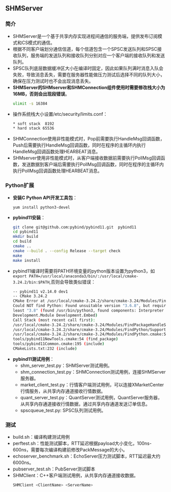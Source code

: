 ## SHMServer
### 简介
- SHMServer是一个基于共享内存实现进程间通信的服务端，提供发布订阅模式和CS模式的通信。
- 根据不同客户端划分通信信道，每个信道包含一个SPSC发送队列和SPSC接收队列，服务端的发送队列和接收队列分别对应一个客户端的接收队列和发送队列。
- SPSC队列底层数据缓冲区大小在编译时固定，因此如果队列满时消息入队会失败，导致消息丢失，需要在服务器性能做压力测试后选择不同的队列大小，确保在压力测试时也不会出现消息丢失。
- **SHMServer的SHMserver和SHMConnection组件使用时需要修改栈大小为16MB，否则会出现段错误**。
    ```bash
    ulimit -s 16384
    ```
- 操作系统栈大小设置/etc/security/limits.conf：
    ```bash
    * soft stack  8192
    * hard stack 65536
    ```
- SHMConnection使用非性能模式时，Pop前需要执行HandleMsg回调函数，Push后需要执行HandleMsg回调函数，同时在程序的主循环内执行HandleMsg回调函数处理HEARBEAT消息。
- SHMserver使用非性能模式时，从客户端接收数据前需要执行PollMsg回调函数，发送数据到客户端后需要执行PollMsg回调函数，同时在程序的主循环内执行PollMsg回调函数处理HEARBEAT消息。

### Python扩展
- **安装C Python API开发工具包**：
    ```
    yum install python3-devel
    ```
- **pybind11安装**：
    ```bash
    git clone git@github.com:pybind/pybind11.git  pybind11
    cd pybind11
    mkdir build
    cd build
    cmake ..
    cmake --build . --config Release --target check
    make
    make install
    ```
- pybind11编译时需要将PATH环境变量的python版本设置为python3，如`export PATH=/usr/local/anaconda3/bin/:/usr/local/cmake-3.24.2/bin:$PATH`,否则会导致类似错误：
    ```bash
    -- pybind11 v2.14.0 dev1
    -- CMake 3.24.2
    CMake Error at /usr/local/cmake-3.24.2/share/cmake-3.24/Modules/FindPackageHandleStandardArgs.cmake:230 (message):
    Could NOT find Python: Found unsuitable version "3.6.8", but required is at
    least "3.8" (found /usr/bin/python3, found components: Interpreter
    Development.Module Development.Embed)
    Call Stack (most recent call first):
    /usr/local/cmake-3.24.2/share/cmake-3.24/Modules/FindPackageHandleStandardArgs.cmake:592 (_FPHSA_FAILURE_MESSAGE)
    /usr/local/cmake-3.24.2/share/cmake-3.24/Modules/FindPython/Support.cmake:3203 (find_package_handle_standard_args)
    /usr/local/cmake-3.24.2/share/cmake-3.24/Modules/FindPython.cmake:519 (include)
    tools/pybind11NewTools.cmake:54 (find_package)
    tools/pybind11Common.cmake:195 (include)
    CMakeLists.txt:232 (include)
    ```
- **pybind11测试用例**：
    - shm_server_test.py：SHMServer测试用例。
    - shm_connection_test.py：SHMConnection测试用例，连接SHMServer服务器。
    - market_client_test.py：行情客户端测试用例，可以连接XMarketCenter行情服务，从共享内存通道接收行情数据。
    - quant_server_test.py：QuantServer测试用例，QuantServer服务器，从共享内存通道接收行情数据，通过共享内存通道发送订单信息。
    - spscqueue_test.py: SPSC队列测试用例。



### 测试
- build.sh：编译构建测试用例
- perftest.sh：性能测试脚本，RTT延迟根据payload大小变化，100ns-600ns，需要每次编译构建前修改PackMessage的大小。
- echoserver_benchmark.sh：EchoServer压力测试脚本，RTT延迟最大约6000ns。
- pubserver_test.sh：PubServer测试脚本
- SHMClient：C++客户端测试用例，从共享内存通道接收数据。
    ```bash
    SHMClient <ClientName> <ServerName>
    ```